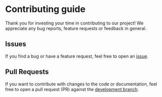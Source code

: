 # Contributing guide

Thank you for investing your time in contributing to our project! We appreciate any bug reports, feature requests or feedback in general.

## Issues

If you find a bug or have a feature request, feel free to open an [issue](<https://github.com/qbicsoftware/variantstore-service/issues>).

## Pull Requests

If you want to contribute with changes to the code or documentation, feel free to open a pull request (PR) against the [development branch](https://github.com/qbicsoftware/variantstore-service/tree/development).
